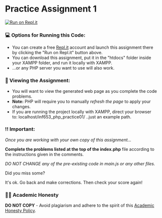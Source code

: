 # Practice Assignment 1

[![Run on Repl.it](https://repl.it/badge/github/gitdagray/inf653_php_practice01)](https://repl.it/github/gitdagray/inf653_php_practice01)

### 💻 Options for Running this Code:
- You can create a free [Repl.it](https://replit.com/) account and launch this assignment there by clicking the "Run on Repl.it" button above. 
- You can download this assignment, put it in the "htdocs" folder inside your XAMPP folder, and run it locally with XAMPP.
- ...or any PHP server you want to use will also work.

### 👀 Viewing the Assignment:
- You will want to view the generated web page as you complete the code problems. 
- **Note:** PHP will require you to manually _refresh the page_ to apply your changes. 
- If you are running the project locally with XAMPP, direct your browser to: localhost/inf653_php_practice01/ ..just an example path.

### ‼ Important:
_Once you are working with your own copy of this assignment..._

**Complete the problems listed at the top of the index.php** file
according to the instructions given in the comments.

_DO NOT CHANGE any of the pre-existing code in main.js or any other files._

Did you miss some?

It's ok. Go back and make corrections. Then check your score again!

### 👨‍🎓 Academic Honesty

**DO NOT COPY** - Avoid plagiarism and adhere to the spirit of this [Academic Honesty Policy](https://www.freecodecamp.org/news/academic-honesty-policy/).